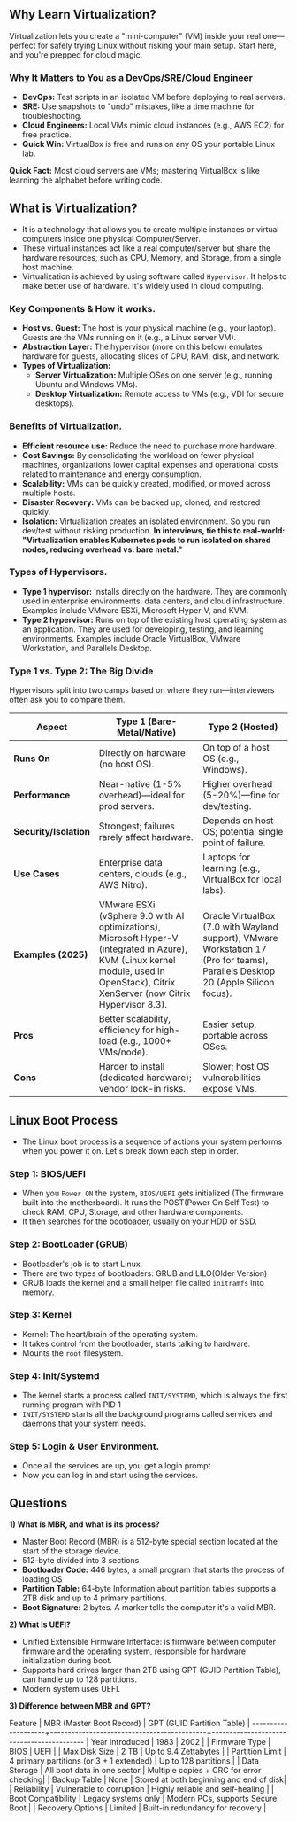 ## Why Learn Virtualization?
Virtualization lets you create a "mini-computer" (VM) inside your real one—perfect for safely trying Linux without risking your main setup. Start here, and you're prepped for cloud magic.

### Why It Matters to You as a DevOps/SRE/Cloud Engineer
- **DevOps:** Test scripts in an isolated VM before deploying to real servers.
- **SRE:** Use snapshots to "undo" mistakes, like a time machine for troubleshooting.
- **Cloud Engineers:** Local VMs mimic cloud instances (e.g., AWS EC2) for free practice.
- **Quick Win:** VirtualBox is free and runs on any OS your portable Linux lab.

**Quick Fact:** Most cloud servers are VMs; mastering VirtualBox is like learning the alphabet before writing code.

## What is Virtualization?
- It is a technology that allows you to create multiple instances or virtual computers inside one physical Computer/Server.
- These virtual instances act like a real computer/server but share the hardware resources, such as CPU, Memory, and Storage, from a single host machine.
- Virtualization is achieved by using software called `Hypervisor`. It helps to make better use of hardware. It's widely used in cloud computing.

### Key Components & How it works.
- **Host vs. Guest:** The host is your physical machine (e.g., your laptop). Guests are the VMs running on it (e.g., a Linux server VM).
- **Abstraction Layer:** The hypervisor (more on this below) emulates hardware for guests, allocating slices of CPU, RAM, disk, and network.
- **Types of Virtualization:**
  - **Server Virtualization:** Multiple OSes on one server (e.g., running Ubuntu and Windows VMs).
  - **Desktop Virtualization:** Remote access to VMs (e.g., VDI for secure desktops).

### Benefits of Virtualization.
- **Efficient resource use:** Reduce the need to purchase more hardware.
- **Cost Savings:** By consolidating the workload on fewer physical machines, organizations lower capital expenses and operational costs related to maintenance and energy consumption.
- **Scalability:** VMs can be quickly created, modified, or moved across multiple hosts.
- **Disaster Recovery:** VMs can be backed up, cloned, and restored quickly.
- **Isolation:** Virtualization creates an isolated environment. So you run dev/test without risking production.
**In interviews, tie this to real-world: "Virtualization enables Kubernetes pods to run isolated on shared nodes, reducing overhead vs. bare metal."**

### Types of Hypervisors.
- **Type 1 hypervisor:** Installs directly on the hardware. They are commonly used in enterprise environments, data centers, and cloud infrastructure. Examples include VMware ESXi, Microsoft Hyper-V, and KVM.
- **Type 2 hypervisor:** Runs on top of the existing host operating system as an application. They are used for developing, testing, and learning environments. Examples include Oracle VirtualBox, VMware Workstation, and Parallels Desktop.

### Type 1 vs. Type 2: The Big Divide
Hypervisors split into two camps based on where they run—interviewers often ask you to compare them.

| Aspect | Type 1 (Bare-Metal/Native) | Type 2 (Hosted) |
|--------|-----------------------------|-----------------|
| **Runs On** | Directly on hardware (no host OS). | On top of a host OS (e.g., Windows). |
| **Performance** | Near-native (1-5% overhead)—ideal for prod servers. | Higher overhead (5-20%)—fine for dev/testing. |
| **Security/Isolation** | Strongest; failures rarely affect hardware. | Depends on host OS; potential single point of failure. |
| **Use Cases** | Enterprise data centers, clouds (e.g., AWS Nitro). | Laptops for learning (e.g., VirtualBox for local labs). |
| **Examples (2025)** | VMware ESXi (vSphere 9.0 with AI optimizations), Microsoft Hyper-V (integrated in Azure), KVM (Linux kernel module, used in OpenStack), Citrix XenServer (now Citrix Hypervisor 8.3). | Oracle VirtualBox (7.0 with Wayland support), VMware Workstation 17 (Pro for teams), Parallels Desktop 20 (Apple Silicon focus). |
| **Pros** | Better scalability, efficiency for high-load (e.g., 1000+ VMs/node). | Easier setup, portable across OSes. |
| **Cons** | Harder to install (dedicated hardware); vendor lock-in risks. | Slower; host OS vulnerabilities expose VMs. |

## Linux Boot Process
- The Linux boot process is a sequence of actions your system performs when you power it on. Let's break down each step in order.

### Step 1: BIOS/UEFI
- When you `Power ON` the system, `BIOS/UEFI` gets initialized (The firmware built into the motherboard). It runs the POST(Power On Self Test) to check RAM, CPU, Storage, and other hardware components.
- It then searches for the bootloader, usually on your HDD or SSD.

### Step 2: BootLoader (GRUB)
- Bootloader's job is to start Linux.
- There are two types of bootloaders: GRUB and LILO(Older Version)
- GRUB loads the kernel and a small helper file called `initramfs` into memory.

### Step 3: Kernel
- Kernel: The heart/brain of the operating system.
- It takes control from the bootloader, starts talking to hardware.
- Mounts the `root` filesystem.

### Step 4: Init/Systemd
- The kernel starts a process called `INIT/SYSTEMD`, which is always the first running program with PID 1
- `INIT/SYSTEMD` starts all the background programs called services and daemons that your system needs.

### Step 5: Login & User Environment.
- Once all the services are up, you get a login prompt
- Now you can log in and start using the services.

## Questions
**1) What is MBR, and what is its process?**
- Master Boot Record (MBR) is a 512-byte special section located at the start of the storage device.
- 512-byte divided into 3 sections
- **Bootloader Code:** 446 bytes, a small program that starts the process of loading OS
- **Partition Table:** 64-byte Information about partition tables supports a 2TB disk and up to 4 primary partitions.
- **Boot Signature:** 2 bytes. A marker tells the computer it's a valid MBR.

**2) What is UEFI?**
- Unified Extensible Firmware Interface: is firmware between computer firmware and the operating system, responsible for hardware initialization during boot.
- Supports hard drives larger than 2TB using GPT (GUID Partition Table), can handle up to 128 partitions. 
- Modern system uses UEFI.

**3) Difference between MBR and GPT?**

Feature             |  MBR (Master Boot Record)                  |  GPT (GUID Partition Table)              |
--------------------+--------------------------------------------+------------------------------------------
| Year Introduced     |  1983                                      |  2002                                    |
| Firmware Type       |  BIOS                                      |  UEFI                                    |
| Max Disk Size       |  2 TB                                      |  Up to 9.4 Zettabytes                    |
| Partition Limit     |  4 primary partitions (or 3 + 1 extended)  |  Up to 128 partitions                    |
| Data Storage        |  All boot data in one sector               |  Multiple copies + CRC for error checking|
| Backup Table        |  None                                      |  Stored at both beginning and end of disk|
| Reliability         |  Vulnerable to corruption                  |  Highly reliable and self-healing        |
| Boot Compatibility  |  Legacy systems only                       |  Modern PCs, supports Secure Boot        |
| Recovery Options    |  Limited                                   |  Built-in redundancy for recovery        |
